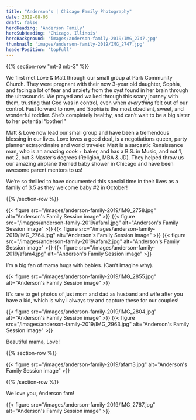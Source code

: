 ```yaml
---
title: "Anderson's | Chicago Family Photography"
date: 2019-08-03
draft: false
heroHeading: 'Anderson Family'
heroSubHeading: 'Chicago, Illinois'
heroBackground: 'images/anderson-family-2019/IMG_2747.jpg'
thumbnail: 'images/anderson-family-2019/IMG_2747.jpg'
headerPosition: 'topFull'
---
```


{{% section-row "mt-3 mb-3" %}}

We first met Love & Matt through our small group at Park Community Church. They were pregnant with their now 3-year old daughter, Sophia, and facing a lot of fear and anxiety from the cyst found in her brain through the ultrasounds. We prayed and walked through this scary journey with them, trusting that God was in control, even when *everything* felt out of our control. Fast forward to now, and Sophia is the most obedient, sweet, and wonderful toddler. She’s completely healthy, and can’t wait to be a big sister to her potential “bother!”

Matt & Love now lead our small group and have been a tremendous blessing in our lives. Love loves a good deal, is a negotiations queen, party planner extraordinaire and world traveler. Matt is a sarcastic Renaissance man, who is an amazing cook + baker, and has a B.S. in Music, and not 1, not 2, but 3 Master’s degrees (Religion, MBA & JD). They helped throw us our amazing airplane themed baby shower in Chicago and have been awesome parent mentors to us! 

We’re so thrilled to have documented this special time in their lives as a family of 3.5 as they welcome baby #2 in October! 

{{% /section-row %}}

{{< figure src="/images/anderson-family-2019/IMG_2758.jpg" alt="Anderson's Family Session image" >}}
{{< figure src="/images/anderson-family-2019/afam1.jpg" alt="Anderson's Family Session image" >}}
{{< figure src="/images/anderson-family-2019/IMG_2764.jpg" alt="Anderson's Family Session image" >}}
{{< figure src="/images/anderson-family-2019/afam2.jpg" alt="Anderson's Family Session image" >}}
{{< figure src="/images/anderson-family-2019/afam4.jpg" alt="Anderson's Family Session image" >}}

I’m a big fan of mama hugs with babies. (Can’t imagine why).

{{< figure src="/images/anderson-family-2019/IMG_2855.jpg" alt="Anderson's Family Session image" >}}

It’s rare to get photos of just mom and dad as husband and wife after you have a kid, which is why I always try and capture these for our couples!

{{< figure src="/images/anderson-family-2019/IMG_2804.jpg" alt="Anderson's Family Session image" >}}
{{< figure src="/images/anderson-family-2019/IMG_2963.jpg" alt="Anderson's Family Session image" >}}

Beautiful mama, Love! 

{{% section-row %}}

{{< figure src="/images/anderson-family-2019/afam3.jpg" alt="Anderson's Family Session image" >}}

{{% /section-row %}}

We love you, Anderson fam! 

{{< figure src="/images/anderson-family-2019/IMG_2767.jpg" alt="Anderson's Family Session image" >}}
